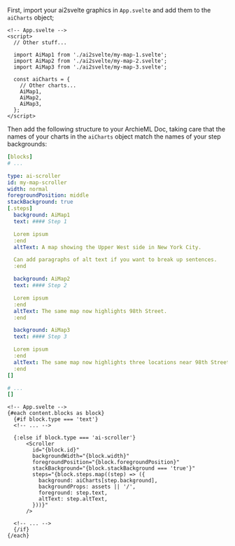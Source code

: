 First, import your ai2svelte graphics in `App.svelte` and add them to the `aiCharts` object;

```svelte
<!-- App.svelte -->
<script>
  // Other stuff...

  import AiMap1 from './ai2svelte/my-map-1.svelte';
  import AiMap2 from './ai2svelte/my-map-2.svelte';
  import AiMap3 from './ai2svelte/my-map-3.svelte';

  const aiCharts = {
    // Other charts...
    AiMap1,
    AiMap2,
    AiMap3,
  };
</script>
```

Then add the following structure to your ArchieML Doc, taking care that the names of your charts in the `aiCharts` object match the names of your step backgrounds:

```yaml
[blocks]
# ...

type: ai-scroller
id: my-map-scroller
width: normal
foregroundPosition: middle
stackBackground: true
[.steps]
  background: AiMap1
  text: #### Step 1

  Lorem ipsum
  :end
  altText: A map showing the Upper West side in New York City.

  Can add paragraphs of alt text if you want to break up sentences.
  :end

  background: AiMap2
  text: #### Step 2

  Lorem ipsum
  :end
  altText: The same map now highlights 98th Street.
  :end

  background: AiMap3
  text: #### Step 3

  Lorem ipsum
  :end
  altText: The same map now highlights three locations near 98th Street where something particulary important happened.
  :end
[]

# ...
[]
```

```svelte
<!-- App.svelte -->
{#each content.blocks as block}
  {#if block.type === 'text'}
  <!-- ... -->
  
  {:else if block.type === 'ai-scroller'}
      <Scroller
        id="{block.id}"
        backgroundWidth="{block.width}"
        foregroundPosition="{block.foregroundPosition}"
        stackBackground="{block.stackBackground === 'true'}"
        steps="{block.steps.map((step) => ({
          background: aiCharts[step.background],
          backgroundProps: assets || '/',
          foreground: step.text,
          altText: step.altText,
        }))}"
      />
  
  <!-- ... -->
  {/if}
{/each}
```